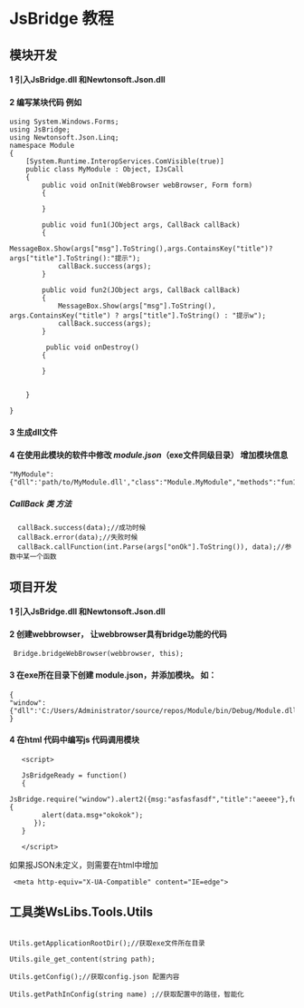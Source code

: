 # JsBridge 教程

## 模块开发

#### 1 引入JsBridge.dll 和Newtonsoft.Json.dll
#### 2 编写某块代码 例如 

```
using System.Windows.Forms;
using JsBridge;
using Newtonsoft.Json.Linq;
namespace Module
{
    [System.Runtime.InteropServices.ComVisible(true)]
    public class MyModule : Object, IJsCall
    {
        public void onInit(WebBrowser webBrowser, Form form)
        {
           
        }

        public void fun1(JObject args, CallBack callBack)
        {
            MessageBox.Show(args["msg"].ToString(),args.ContainsKey("title")? args["title"].ToString():"提示");
            callBack.success(args);
        }

        public void fun2(JObject args, CallBack callBack)
        {
            MessageBox.Show(args["msg"].ToString(), args.ContainsKey("title") ? args["title"].ToString() : "提示w");
            callBack.success(args);
        }
		
		 public void onDestroy()
        {
             
        }


    }
 
}

```

#### 3 生成dll文件

#### 4  在使用此模块的软件中修改 *module.json*（exe文件同级目录） 增加模块信息

```
"MyModule":{"dll":'path/to/MyModule.dll',"class":"Module.MyModule","methods":"fun1,fun2"}
```

#####  CallBack 类 方法

```
  callBack.success(data);//成功时候
  callBack.error(data);//失败时候
  callBack.callFunction(int.Parse(args["onOk"].ToString()), data);//参数中某一个函数
```







## 项目开发

#### 1 引入JsBridge.dll 和Newtonsoft.Json.dll
#### 2 创建webbrowser， 让webbrowser具有bridge功能的代码

```
 Bridge.bridgeWebBrowser(webbrowser, this);
```
#### 3 在exe所在目录下创建 module.json，并添加模块。 如：

```
{
"window":{"dll":'C:/Users/Administrator/source/repos/Module/bin/Debug/Module.dll',"class":"Module.Window","methods":"alert,alert2"}
}

```

#### 4 在html 代码中编写js 代码调用模块

```
   <script>
   
   JsBridgeReady = function()
   {
      JsBridge.require("window").alert2({msg:"asfasfasdf","title":"aeeee"},function(data){
		alert(data.msg+"okokok");
	  });
   }
   
   </script>
```

如果报JSON未定义，则需要在html中增加

```
 <meta http-equiv="X-UA-Compatible" content="IE=edge">
```


## 工具类WsLibs.Tools.Utils

```

Utils.getApplicationRootDir();//获取exe文件所在目录

Utils.gile_get_content(string path);

Utils.getConfig();//获取config.json 配置内容

Utils.getPathInConfig(string name) ;//获取配置中的路径，智能化


```
